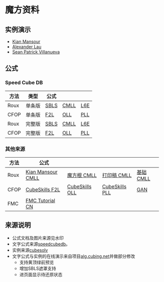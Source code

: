 # 魔方资料
## 实例演示
- [Kian Mansour](KianMansourExample.html)  
- [Alexander Lau](AlexanderLauExample.html)  
- [Sean Patrick Villanueva](SeanPatrickVillanuevaExample.html)  

## 公式

### Speed Cube DB

|方法|类型|公式|||
|------|------|--------|--------|--------|
Roux|单条版|[SBLS](SBLS.html)|[CMLL](CMLL.html)|[L6E](L6E.html)  
CFOP|单条版|[F2L](F2L.html)|[OLL](OLL.html)|[PLL](PLL.html)
Roux|完整版|[SBLS](SBLSFull.html)|[CMLL](CMLLFull.html)| [L6E](L6EFull.html)
CFOP|完整版|[F2L](F2LFull.html)|[OLL](OLLFull.html)|[PLL](PLLFull.html)

### 其他来源

|方法|公式||||
|-|-|-|-|-|
Roux|[Kian Mansour CMLL](KianMansourCMLL.html)|[魔方根 CMLL](CubeRootCMLL.html)|[打印稿 CMLL](CMLLPrint.html)|[基础 CMLL](RouxBase.html)
CFOP|[CubeSkills F2L](/doc/f2l-algorithms-different-slot-positions.pdf)|[CubeSkills OLL](/doc/oll-algorithms.pdf)|[CubeSkills PLL](/doc/pll-algorithms.pdf)|[GAN](/doc/gancfop.jpg)
FMC| [ FMC Tutorial CN](/doc/fmccn.pdf)|　　|　　|　　

## 来源说明
- 公式文档及图片来源见水印
- 文字公式来源[speedcubedb](http://www.speedcubedb.com)。  
- 实例来源[cubesolv](http://cubesolv.es/)  
- 文字公式与实例的在线演示来自项目[alg.cubing.net](https://github.com/cubing/alg.cubing.net)并做部分修改
    - 支持黄顶绿前预览
    - 增加SBLS遮罩支持
    - 进页面显示待还原状态
